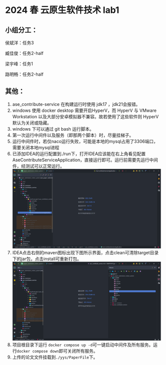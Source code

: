 # 2024 春 云原生软件技术 lab1

## 小组分工：

侯斌洋：任务3 

臧佳俊：任务2-half 

梁宇峰：任务1 

路明畅：任务2-half 

## 其他：

1. ase_contribute-service 在构建运行时使用 jdk17 ，jdk21会报错。
2. windows 使用 docker desktop 需要开启HyperV，而 HyperV 与 VMware Workstation 以及大部分安卓模拟器不兼容。故若使用了这些软件则 HyperV 默认为关闭或隐藏。
3. windows 下可以通过 git bash 运行脚本。
4. 第一次运行中间件以及服务（即那两个脚本）时，尽量挂梯子。
5. 运行中间件时，若仅naco运行失败，可能是本地的mysql占用了3306端口，需要关闭本地mysql进程
6. 已添加IDEA的运行配置到./run下，打开IDEA应该能在右上角看见配置AseContributeServiceApplication，直接运行即可。运行前需要先运行中间件，经测试可以正常运行。
![img.png](image/img1.png)
7. IDEA点击右侧的maven图标出现下图所示界面，点击clean可清除target目录下的jar包，点击install可重新打包。
![img.png](image/img.png)
8. 项目根目录下运行 ```docker compose up -d```可一键启动中间件及所有服务。运行```docker compose down```即可关闭所有服务。
9. 上传的论文文件挂载到```./yys/PaperFile```下。
